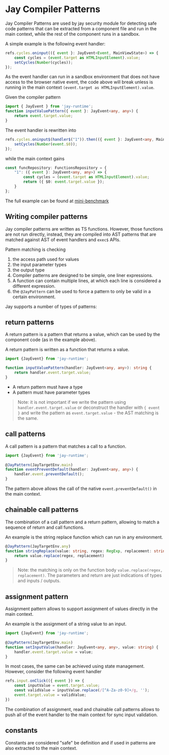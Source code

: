# Jay Compiler Patterns

Jay Compiler Patterns are used by jay security module for detecting safe code patterns that can be extracted from 
a component file and run in the main context, while the rest of the component runs in a sandbox.

A simple example is the following event handler:

```typescript
refs.cycles.oninput(({ event }: JayEvent<Event, MainViewState>) => {
    const cycles = (event.target as HTMLInputElement).value;
    setCycles(Number(cycles));
});
```

As the event handler can run in a sandbox environment that does not have access to the browser native event, 
the code above will break unless is running in the main context `(event.target as HTMLInputElement).value`.

Given the compiler pattern
```typescript
import { JayEvent } from 'jay-runtime';
function inputValuePattern({ event }: JayEvent<any, any>) {
    return event.target.value;
}
```

The event handler is rewritten into 
```typescript
refs.cycles.oninput$(handler$("1")).then(({ event }: JayEvent<any, MainViewState>) => {
    setCycles(Number(event.$0));
});
```

while the main context gains
```typescript
const funcRepository: FunctionsRepository = {
    "1": ({ event }: JayEvent<any, any>) => {
        const cycles = (event.target as HTMLInputElement).value;
        return ({ $0: event.target.value });
    }
};
```

The full example can be found at [mini-benchmark](../../../../examples/jay/mini-benchmark)

## Writing compiler patterns

Jay compiler patterns are written as TS functions. However, those functions are not run directly, instead, they are 
compiled into AST patterns that are matched against AST of event handlers and `exec$` APIs.

Pattern matching is checking
1. the access path used for values
2. the input parameter types
3. the output type
4. Compiler patterns are designed to be simple, one liner expressions. 
5. A function can contain multiple lines, at which each line is considered a different expression.
6. the `@JayPattern` can be used to force a pattern to only be valid in a certain environment.

Jay supports a number of types of patterns:

## return patterns

A return pattern is a pattern that returns a value, which can be used by the component code (as in the example above).

A return pattern is written as a function that returns a value.

```typescript
import {JayEvent} from 'jay-runtime';

function inputValuePattern(handler: JayEvent<any, any>): string {
    return handler.event.target.value;
}
```

* A return pattern must have a type
* A pattern must have parameter types

> Note: it is not important if we write the pattern using `handler.event.target.value` or 
> deconstruct the handler with `{ event }` and write the pattern as `event.target.value` - the AST matching is the same.

## call patterns

A call pattern is a pattern that matches a call to a function.

```typescript
import {JayEvent} from 'jay-runtime';
    
@JayPattern(JayTargetEnv.main)
function eventPreventDefault(handler: JayEvent<any, any>) {
    handler.event.preventDefault();
}
```

The pattern above allows the call of the native `event.preventDefault()` in the main context.

## chainable call patterns

The combination of a call pattern and a return pattern, allowing to match a sequence of return and call functions.

An example is the string replace function which can run in any environment.
```typescript
@JayPattern(JayTargetEnv.any)
function stringReplace(value: string, regex: RegExp, replacement: string): string {
    return value.replace(regex, replacement)
}
```

> Note: the matching is only on the function body `value.replace(regex, replacement)`. The parameters and return 
> are just indications of types and inputs / outputs.

## assignment pattern

Assignment pattern allows to support assignment of values directly in the main context.

An example is the assignment of a string value to an input.
```typescript
import {JayEvent} from 'jay-runtime';
    
@JayPattern(JayTargetEnv.main)
function setInputValue(handler: JayEvent<any, any>, value: string) {
    handler.event.target.value = value;
}
```

In most cases, the same can be achieved using state management. However, consider the following event handler
```typescript
refs.input.onClick(({ event }) => {
    const inputValue = event.target.value;
    const validValue = inputValue.replace(/[^A-Za-z0-9]+/g, '');
    event.target.value = validValue;
})
```

The combination of assignment, read and chainable call patterns allows to push all of the event handler to the main 
context for sync input validation.

## constants

Constants are considered "safe" be definition and if used in patterns are also extracted to the main context.